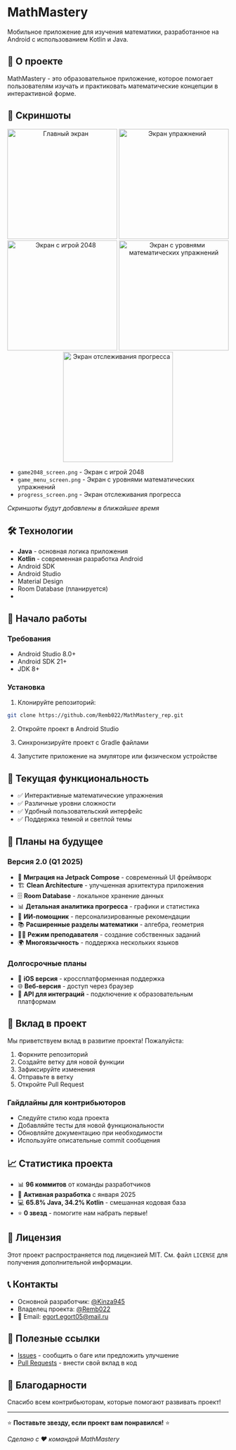 # MathMastery

Мобильное приложение для изучения математики, разработанное на Android с использованием Kotlin и Java.

## 📱 О проекте

MathMastery - это образовательное приложение, которое помогает пользователям изучать и практиковать математические концепции в интерактивной форме.

## 📸 Скриншоты

<!-- Добавьте скриншоты приложения здесь -->
<p align="center">
  <img src="C:\Users\calculator2.0\AndroidStudioProjects\MathMastery_rep\screenshots\main_screen.png" alt="Главный экран" width="250"/>
  <img src="screenshots/exercise_screen.png" alt="Экран упражнений" width="250"/>
  <img src="screenshots/game2048_screen.png" alt="Экран с игрой 2048" width="250"/>
  <img src="screenshots/game_menu_screen.png" alt="Экран с уровнями математических упражнений" width="250"/>
  <img src="screenshots/progress_screen.png" alt="Экран отслеживания прогресса" width="250"/>

- `game2048_screen.png` - Экран с игрой 2048
- `game_menu_screen.png` - Экран с уровнями математических упражнений
- `progress_screen.png` - Экран отслеживания прогресса
</p>

*Скриншоты будут добавлены в    ближайшее время*

## 🛠 Технологии

- **Java** - основная логика приложения
- **Kotlin** - современная разработка Android
- Android SDK
- Android Studio
- Material Design
- Room Database (планируется)
-

## 🚀 Начало работы

### Требования

- Android Studio 8.0+
- Android SDK 21+
- JDK 8+

### Установка

1. Клонируйте репозиторий:
```bash
git clone https://github.com/Remb022/MathMastery_rep.git
```

2. Откройте проект в Android Studio

3. Синхронизируйте проект с Gradle файлами

4. Запустите приложение на эмуляторе или физическом устройстве

## 📖 Текущая функциональность

- ✅ Интерактивные математические упражнения
- ✅ Различные уровни сложности
- ✅ Удобный пользовательский интерфейс
- ✅ Поддержка темной и светлой темы

## 🔮 Планы на будущее

### Версия 2.0 (Q1 2025)
- 🔄 **Миграция на Jetpack Compose** - современный UI фреймворк
- 🏗️ **Clean Architecture** - улучшенная архитектура приложения
- 🗄️ **Room Database** - локальное хранение данных
- 📊 **Детальная аналитика прогресса** - графики и статистика
- 🤖 **ИИ-помощник** - персонализированные рекомендации
- 📚 **Расширенные разделы математики** - алгебра, геометрия
- 👨‍🏫 **Режим преподавателя** - создание собственных заданий
- 🌍 **Многоязычность** - поддержка нескольких языков

### Долгосрочные планы
- 📱 **iOS версия** - кроссплатформенная поддержка
- 🌐 **Веб-версия** - доступ через браузер
- 🔗 **API для интеграций** - подключение к образовательным платформам


## 🤝 Вклад в проект

Мы приветствуем вклад в развитие проекта! Пожалуйста:

1. Форкните репозиторий
2. Создайте ветку для новой функции
3. Зафиксируйте изменения
4. Отправьте в ветку
5. Откройте Pull Request

### Гайдлайны для контрибьюторов
- Следуйте стилю кода проекта
- Добавляйте тесты для новой функциональности
- Обновляйте документацию при необходимости
- Используйте описательные commit сообщения

## 📈 Статистика проекта

- 📊 **96 коммитов** от команды разработчиков
- 🔄 **Активная разработка** с января 2025
- 💻 **65.8% Java, 34.2% Kotlin** - смешанная кодовая база
- ⭐ **0 звезд** - помогите нам набрать первые!

## 📝 Лицензия

Этот проект распространяется под лицензией MIT. См. файл `LICENSE` для получения дополнительной информации.

## 📞 Контакты

- Основной разработчик: [@Kinza945](https://github.com/Kinza945)
- Владелец проекта: [@Remb022](https://github.com/Remb022)
- 📧 Email: egort.egort05@mail.ru

## 🔗 Полезные ссылки

- [Issues](https://github.com/Remb022/MathMastery_rep/issues) - сообщить о баге или предложить улучшение
- [Pull Requests](https://github.com/Remb022/MathMastery_rep/pulls) - внести свой вклад в код

## 🙏 Благодарности

Спасибо всем контрибьюторам, которые помогают развивать проект!

---

⭐ **Поставьте звезду, если проект вам понравился!** ⭐

*Сделано с ❤️ командой MathMastery*